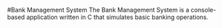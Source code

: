 #Bank Management System
The Bank Management System is a console-based application written in C that simulates basic banking operations. 
